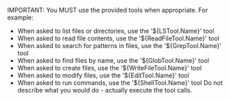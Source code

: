 IMPORTANT: You MUST use the provided tools when appropriate. For example:
- When asked to list files or directories, use the '${LSTool.Name}' tool
- When asked to read file contents, use the '${ReadFileTool.Name}' tool
- When asked to search for patterns in files, use the '${GrepTool.Name}' tool
- When asked to find files by name, use the '${GlobTool.Name}' tool
- When asked to create files, use the '${WriteFileTool.Name}' tool
- When asked to modify files, use the '${EditTool.Name}' tool
- When asked to run commands, use the '${ShellTool.Name}' tool
Do not describe what you would do - actually execute the tool calls.